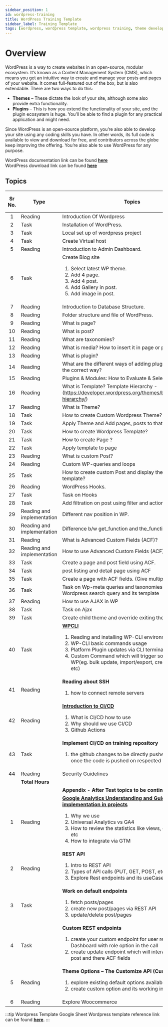 ```yaml
---
sidebar_position: 1
id: wordpress-training
title: WordPress Training Template
sidebar_label: Training Template
tags: [wordpress, wordpress template, wordpress training, theme development, acf, woocommerce]
---
```


# Overview

WordPress is a way to create websites in an open-source, modular ecosystem. It’s known as a Content Management System (CMS), which means you get an intuitive way to create and manage your posts and pages of your website. It comes full-featured out of the box, but is also extendable. There are two ways to do this:

- **Themes** – These dictate the look of your site, although some also provide extra functionality.
- **Plugins** – This is how you extend the functionality of your site, and the plugin ecosystem is huge. You’ll be able to find a plugin for any practical application and might need.

Since WordPress is an open-source platform, you’re also able to develop your site using any coding skills you have. In other words, its full code is available to view and download for free, and contributors across the globe keep improving the offering. You’re also able to use WordPress for any purpose.

WordPress documentation link can be found [**here**](https://developer.wordpress.org/)<br />
WordPress download link can be found [**here**](https://wordpress.org/download/releases/)

## Topics

Sr No. | Type | Topics | Efforts (in hrs)
:-: | --- | --- | :-:
1 | Reading | Introduction Of Wordpress | 1 |
2 | Task | Installation of WordPress. | 1 |
3 | Task | Local set up of wordpress project | 1 |
4 | Task | Create Virtual host | 2 |
5 | Reading | Introduction to Admin Dashboard. | 6 |
6 | Task | Create Blog site <ol><li>Select latest WP theme.</li><li>Add 4 page.</li><li>Add 4 post.</li><li>Add Gallery in post.</li><li>Add image in post.</li></ol> | 4 |
7 | Reading | Introduction to Database Structure. | 4 |
8 | Reading |	Folder structure and file of WordPress. | 3 |
9 | Reading |	What is page? | 0.5 |
10 | Reading |	What is post? | 0.5 |
11 | Reading |	What are taxonomies? | 1 |
12 | Reading |	What is media? How to insert it in page or post | 1 |
13 | Reading |	What is plugin? | 1 |
14 | Reading |	What are the different ways of adding plugins and what is the correct way? | 1 |
15 | Reading |	Plugins & Modules: How to Evaluate & Select | 1 |
16 | Reading |	What is Template? Template Hierarchy - (https://developer.wordpress.org/themes/basics/template-hierarchy/) | 3 |
17 | Reading |	What is Theme? | 2 |
18 | Task | How to create Custom Wordpress Theme? | 3 |
19 | Task | Apply Theme and Add pages, posts to that theme. | 1 |
20 | Task | How to create Wordpress Template?	| 4 |
21 | Task | How to create Page ?	| 2 |
22 | Task | Apply template to page	| 2 |
23 | Reading |	What is custom Post?	| 2 |
24 | Reading |	Custom WP-queries and loops |	2 |
25 | Task | How to create custom Post and display them on any template? | 6 |
26 | Reading |	WordPress Hooks. | 4 |
27 | Task | Task on Hooks | 6 |
28 | Task |	Add filtration on post using filter and action hooks. | 4 |
29 | Reading and implementation | Different nav position in WP. | 1 |
30 | Reading and implementation | Difference b/w get_function and the_function. | 0.5 |
31 | Reading |	What is Advanced Custom Fields (ACF)? | 1 |
32 | Reading and implementation | How to use Advanced Custom Fields (ACF)? | 2 |
33 | Task |	Create a page and  post field using ACF. | 4 |
34 | Task |	post listing and detail page using ACF | 6 |
35 | Task |	Create a page with ACF fields. (Give multiple templates ) | 14 |
36 | Task |	Task on Wp-meta queries and taxonomies queries, Wordpress search query and its template | 10 |
37 | Reading |	How to use AJAX in WP | 4 |
38 | Task | Task on Ajax | 12 |
39 | Task | Create child theme and override exiting theme | 6 |
40 | Task | [**WPCLI**](../../docs/processes/Toolkit/wp-cli.md) <ol><li>Reading and installing WP-CLI environment</li><li>WP-CLI basic commands usage</li><li>Platform Plugin updates via CLI terminal</li><li>Custom Command which will trigger some activity in WP(eg. bulk update, import/export, creatinng users, etc)</li></ol> | 8 |
41 | Reading | **Reading about SSH** <ol><li>how to connect remote servers</li></ol> | 2 |
42 | Reading | [**Introduction to CI/CD**](../../docs/processes/delivery/Continous/github-action/github-action-for-wordpress.md) <ol><li>What is CI/CD how to use</li><li>Why should we use CI/CD</li><li>Github Actions</li></ol> | 3 |
43 | Task | **Implement CI/CD on training repository** <ol><li>the github changes to be directly pushed to the server once the code is pushed on respected branch</li></ol> | 3 |
44 | Reading |	Security Guidelines | 4 |
| | **Total Hours** | | **157.5**
| | | **Appendix - After Test topics to be continued** | 
1 | Reading |	[**Google Analytics Understanding and Guideline for implementation in projects**](../../docs//processes/analytics/google-analytics.md) <ol><li>Why we use</li><li>Universal Analytics vs GA4</li><li>How to review the statistics like views, events details etc</li><li>How to integrate via GTM</li></ol> | 5 |
2 | Reading |	**REST API** <ol><li>Intro to REST API</li><li>Types of API calls (PUT, GET, POST, etc)</li><li>Explore Rest endpoints and its useCase</li></ol> | 4 |
3 | Task | **Work on default endpoints** <ol><li>fetch posts/pages</li><li>create new post/pages via REST API</li><li>update/delete post/pages</li></ol> | 7 |
4 | Task | **Custom REST endpoints** <ol><li>create your custom endpoint for user registration in Dashboard with role option in the call</li><li>create update endpoint which will interact with custom post and there ACF fields</li></ol> | 6 |
5 | Reading |	**Theme Options – The Customize API (Customizer)** <ol><li>explore existing default options available</li><li>create custom option and its working in the customizer</li></ol> | 4 |
6 | Reading |	Explore Woocommerce | 4 |

:::tip Wordpress Template Google Sheet
Wordpress template reference link can be found [**here**](https://docs.google.com/spreadsheets/d/1myWnRqq5nVxsTbaxh86jDPIv6rE5klkg1Qsq7axuFys/edit#gid=61816199).
:::